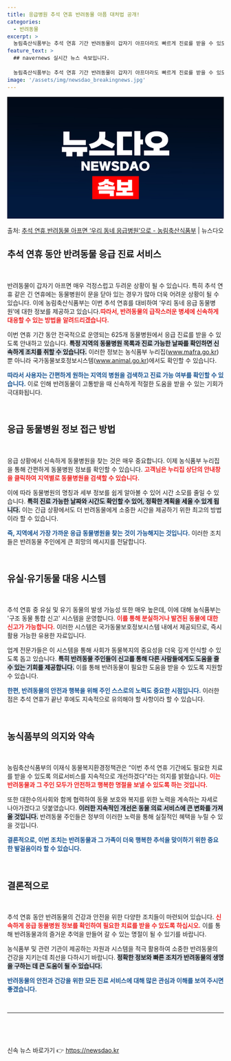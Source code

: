 ```yaml
---
title: 응급병원 추석 연휴 반려동물 아픔 대처법 공개!
categories:
  - 반려동물
excerpt: >
  농림축산식품부는 추석 연휴 기간 반려동물이 갑자기 아프더라도 빠르게 진료를 받을 수 있도록 22일부터 우리 …
feature_text: >
  ## navernews 실시간 뉴스 속보입니다.

  농림축산식품부는 추석 연휴 기간 반려동물이 갑자기 아프더라도 빠르게 진료를 받을 수 있도록 22일부터 우리 …
image: '/assets/img/newsdao_breakingnews.jpg'
---
```


![뉴스다오 속보](/assets/img/newsdao_breakingnews.jpg)

<p>출처: <a href="https://newsdao.kr/2011" rel="dofollow">추석 연휴 반려동물 아프면 ‘우리 동네 응급병원’으로 - 농림축산식품부</a> | 뉴스다오</p>

<h2 data-ke-size="size26">추석 연휴 동안 반려동물 응급 진료 서비스</h2>

<p data-ke-size="size16">&nbsp;</p>

반려동물이 갑자기 아프면 매우 걱정스럽고 두려운 상황이 될 수 있습니다. 특히 추석 연휴 같은 긴 연휴에는 동물병원이 문을 닫아 있는 경우가 많아 더욱 어려운 상황이 될 수 있습니다. 이에 농림축산식품부는 이번 추석 연휴를 대비하여 ‘우리 동네 응급 동물병원’에 대한 정보를 제공하고 있습니다.<b><span style="color: #ee2323;">따라서, 반려동물의 급작스러운 병세에 신속하게 대응할 수 있는 방법을 알려드리겠습니다.</span></b>

이번 연휴 기간 동안 전국적으로 운영되는 625개 동물병원에서 응급 진료를 받을 수 있도록 안내하고 있습니다. <b><span style="background-color: #21538527;">특정 지역의 동물병원 목록과 진료 가능한 날짜를 확인하면 신속하게 조치를 취할 수 있습니다.</span></b> 이러한 정보는 농식품부 누리집(www.mafra.go.kr)뿐 아니라 국가동물보호정보시스템(www.animal.go.kr)에서도 확인할 수 있습니다.

<b><span style="color: #1a5490;">따라서 사용자는 간편하게 원하는 지역의 병원을 검색하고 진료 가능 여부를 확인할 수 있습니다.</span></b> 이로 인해 반려동물이 고통받을 때 신속하게 적절한 도움을 받을 수 있는 기회가 극대화됩니다.

<p data-ke-size="size16">&nbsp;</p>

<h2 data-ke-size="size26">응급 동물병원 정보 접근 방법</h2>

<p data-ke-size="size16">&nbsp;</p>

응급 상황에서 신속하게 동물병원을 찾는 것은 매우 중요합니다. 이제 농식품부 누리집을 통해 간편하게 동물병원 정보를 확인할 수 있습니다. <b><span style="color: #ee2323;">고객님은 누리집 상단의 안내창을 클릭하여 지역별로 동물병원을 검색할 수 있습니다.</span></b>

이에 따라 동물병원의 명칭과 세부 정보를 쉽게 알아볼 수 있어 시간 소모를 줄일 수 있습니다. <b><span style="background-color: #21538527;">특히 진료 가능한 날짜와 시간도 확인할 수 있어, 정확한 계획을 세울 수 있게 됩니다.</span></b> 이는 긴급 상황에서도 더 반려동물에게 소중한 시간을 제공하기 위한 최고의 방법이라 할 수 있습니다.

<b><span style="color: #1a5490;">즉, 지역에서 가장 가까운 응급 동물병원을 찾는 것이 가능해지는 것입니다.</span></b> 이러한 조치들은 반려동물 주인에게 큰 희망의 메시지를 전달합니다.

<p data-ke-size="size16">&nbsp;</p>

<h2 data-ke-size="size26">유실·유기동물 대응 시스템</h2>

<p data-ke-size="size16">&nbsp;</p>

추석 연휴 중 유실 및 유기 동물의 발생 가능성 또한 매우 높은데, 이에 대해 농식품부는 '구조 동물 통합 신고' 시스템을 운영합니다. <b><span style="color: #ee2323;">이를 통해 분실하거나 발견된 동물에 대한 신고가 가능합니다.</span></b> 이러한 시스템은 국가동물보호정보시스템 내에서 제공되므로, 즉시 활용 가능한 유용한 자료입니다.

업계 전문가들은 이 시스템을 통해 사회가 동물복지의 중요성을 더욱 깊게 인식할 수 있도록 돕고 있습니다. <b><span style="background-color: #21538527;">특히 반려동물 주인들이 신고를 통해 다른 사람들에게도 도움을 줄 수 있는 기회를 제공합니다.</span></b> 이를 통해 반려동물이 필요한 도움을 받을 수 있도록 지원할 수 있습니다.

<b><span style="color: #1a5490;">한편, 반려동물의 안전과 행복을 위해 주인 스스로의 노력도 중요한 시점입니다.</span></b> 이러한 점은 추석 연휴가 끝난 후에도 지속적으로 유의해야 할 사항이라 할 수 있습니다.

<p data-ke-size="size16">&nbsp;</p>

<h2 data-ke-size="size26">농식품부의 의지와 약속</h2>

<p data-ke-size="size16">&nbsp;</p>

농림축산식품부의 이재식 동물복지환경정책관은 “이번 추석 연휴 기간에도 필요한 치료를 받을 수 있도록 의료서비스를 지속적으로 개선하겠다”라는 의지를 밝혔습니다. <b><span style="color: #ee2323;">이는 반려동물과 그 주인 모두가 안전하고 행복한 명절을 보낼 수 있도록 하는 것입니다.</span></b>

또한 대한수의사회와 함께 협력하여 동물 보호와 복지를 위한 노력을 계속하는 자세로 나아가겠다고 덧붙였습니다. <b><span style="background-color: #21538527;">이러한 지속적인 개선은 동물 의료 서비스에 큰 변화를 가져올 것입니다.</span></b> 반려동물 주인들은 정부의 이러한 노력을 통해 실질적인 혜택을 누릴 수 있을 것입니다.

<b><span style="color: #1a5490;">결론적으로, 이번 조치는 반려동물과 그 가족이 더욱 행복한 추석을 맞이하기 위한 중요한 발걸음이라 할 수 있습니다.</span></b>

<p data-ke-size="size16">&nbsp;</p>

<h2 data-ke-size="size26">결론적으로</h2>

<p data-ke-size="size16">&nbsp;</p>

추석 연휴 동안 반려동물의 건강과 안전을 위한 다양한 조치들이 마련되어 있습니다. <b><span style="color: #ee2323;">신속하게 응급 동물병원 정보를 확인하여 필요한 치료를 받을 수 있도록 하십시오.</span></b> 이를 통해 반려동물과의 즐거운 추억을 만들어 갈 수 있는 명절이 될 수 있기를 바랍니다. 

농식품부 및 관련 기관이 제공하는 자원과 시스템을 적극 활용하여 소중한 반려동물의 건강을 지키는데 최선을 다하시기 바랍니다. <b><span style="background-color: #21538527;">정확한 정보와 빠른 조치가 반려동물의 생명을 구하는 데 큰 도움이 될 수 있습니다.</span></b> 

<b><span style="color: #1a5490;">반려동물의 안전과 건강을 위한 모든 진료 서비스에 대해 많은 관심과 이해를 보여 주시면 좋겠습니다.</span></b> 

<p data-ke-size="size16">&nbsp;</p>
<hr>
<p data-ke-size="size16">&nbsp;</p>
<p data-ke-size="size16">&nbsp;</p> 

신속 뉴스 바로가기 👉 <a href="https://newsdao.kr" rel="dofollow">https://newsdao.kr</a>


